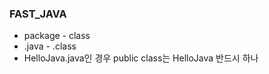 ### FAST_JAVA
- package - class
- .java - .class
- HelloJava.java인 경우 public class는 HelloJava 반드시 하나
